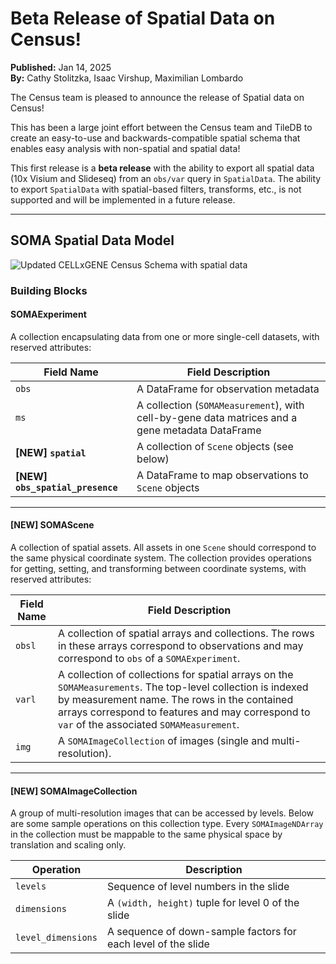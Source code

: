 # Beta Release of Spatial Data on Census!

**Published:** Jan 14, 2025  
**By:** Cathy Stolitzka, Isaac Virshup, Maximilian Lombardo  

The Census team is pleased to announce the release of Spatial data on Census! 

This has been a large joint effort between the Census team and TileDB to create an easy-to-use and backwards-compatible spatial schema that enables easy analysis with non-spatial and spatial data! 

This first release is a **beta release** with the ability to export all spatial data (10x Visium and Slideseq) from an `obs/var` query in `SpatialData`. The ability to export `SpatialData` with spatial-based filters, transforms, etc., is not supported and will be implemented in a future release.

---

## SOMA Spatial Data Model


![Updated CELLxGENE Census Schema with spatial data](/census-spatial-schema.svg)

### Building Blocks

#### **SOMAExperiment**
A collection encapsulating data from one or more single-cell datasets, with reserved attributes:

| Field Name             | Field Description                                                                 |
|-------------------------|-----------------------------------------------------------------------------------|
| `obs`                  | A DataFrame for observation metadata                                             |
| `ms`                   | A collection (`SOMAMeasurement`), with cell-by-gene data matrices and a gene metadata DataFrame |
| **[NEW] `spatial`**    | A collection of `Scene` objects (see below)                                      |
| **[NEW] `obs_spatial_presence`** | A DataFrame to map observations to `Scene` objects                              |

---

#### **[NEW] SOMAScene**
A collection of spatial assets. All assets in one `Scene` should correspond to the same physical coordinate system. The collection provides operations for getting, setting, and transforming between coordinate systems, with reserved attributes:

| Field Name   | Field Description                                                                                                                                   |
|--------------|-----------------------------------------------------------------------------------------------------------------------------------------------------|
| `obsl`       | A collection of spatial arrays and collections. The rows in these arrays correspond to observations and may correspond to `obs` of a `SOMAExperiment`. |
| `varl`       | A collection of collections for spatial arrays on the `SOMAMeasurements`. The top-level collection is indexed by measurement name. The rows in the contained arrays correspond to features and may correspond to `var` of the associated `SOMAMeasurement`. |
| `img`        | A `SOMAImageCollection` of images (single and multi-resolution).                                                                                    |

---

#### **[NEW] SOMAImageCollection**
A group of multi-resolution images that can be accessed by levels. Below are some sample operations on this collection type. Every `SOMAImageNDArray` in the collection must be mappable to the same physical space by translation and scaling only.

| Operation         | Description                                                             |
|-------------------|-------------------------------------------------------------------------|
| `levels`          | Sequence of level numbers in the slide                                 |
| `dimensions`      | A `(width, height)` tuple for level 0 of the slide                     |
| `level_dimensions`| A sequence of down-sample factors for each level of the slide          |
